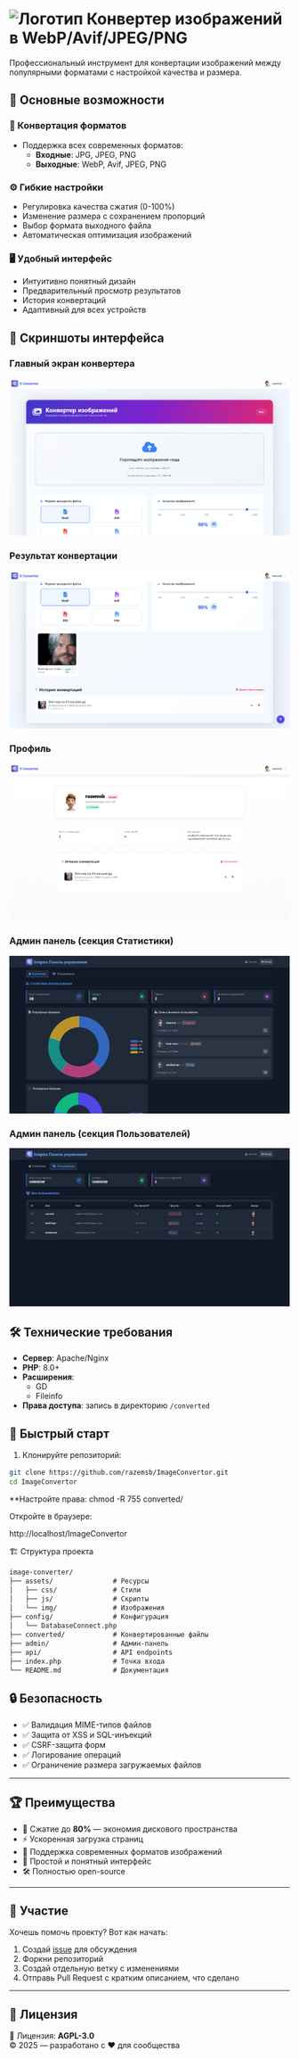 # ![Логотип](./assets/img/favicon/favicon.ico) Конвертер изображений в WebP/Avif/JPEG/PNG

Профессиональный инструмент для конвертации изображений между популярными форматами с настройкой качества и размера.

## 🌟 Основные возможности

### 🔄 Конвертация форматов
- Поддержка всех современных форматов:
  - **Входные**: JPG, JPEG, PNG
  - **Выходные**: WebP, Avif, JPEG, PNG

### ⚙️ Гибкие настройки
- Регулировка качества сжатия (0-100%)
- Изменение размера с сохранением пропорций
- Выбор формата выходного файла
- Автоматическая оптимизация изображений

### 🖥️ Удобный интерфейс
- Интуитивно понятный дизайн
- Предварительный просмотр результатов
- История конвертаций
- Адаптивный для всех устройств

## 📸 Скриншоты интерфейса

### Главный экран конвертера
![Главный экран](./assets/img/other/screenshot-3.png)

### Результат конвертации
![Результат](./assets/img/other/screenshot-5.png)

### Профиль
![Результат](./assets/img/other/screenshot-6.png)

### Админ панель (секция Статистики)
![Результат](./assets/img/other/screenshot-9.png)

### Админ панель (секция Пользователей)
![Результат](./assets/img/other/screenshot-7.png)

## 🛠️ Технические требования

- **Сервер**: Apache/Nginx
- **PHP**: 8.0+
- **Расширения**:
  - GD
  - Fileinfo
- **Права доступа**: запись в директорию `/converted`

## 🚀 Быстрый старт

1. Клонируйте репозиторий:
```bash
git clone https://github.com/razemsb/ImageConvertor.git
cd ImageConvertor
```

**Настройте права:
chmod -R 755 converted/

Откройте в браузере:

http://localhost/ImageConvertor

🏗️ Структура проекта
```text
image-converter/
├── assets/               # Ресурсы
│   ├── css/              # Стили
│   ├── js/               # Скрипты
│   └── img/              # Изображения
├── config/               # Конфигурация
│   └── DatabaseConnect.php
├── converted/            # Конвертированные файлы
├── admin/                # Админ-панель
├── api/                  # API endpoints
├── index.php             # Точка входа
└── README.md             # Документация
```

## 🔒 Безопасность

- ✅ Валидация MIME-типов файлов  
- ✅ Защита от XSS и SQL-инъекций  
- ✅ CSRF-защита форм  
- ✅ Логирование операций  
- ✅ Ограничение размера загружаемых файлов  

---

## 🏆 Преимущества

- 💾 Сжатие до **80%** — экономия дискового пространства  
- ⚡ Ускоренная загрузка страниц  
- 📁 Поддержка современных форматов изображений  
- 🧠 Простой и понятный интерфейс  
- 🛠️ Полностью open-source  

---

## 🤝 Участие

Хочешь помочь проекту? Вот как начать:

1. Создай [issue](https://github.com/razemsb/ImageConvertor/issues) для обсуждения  
2. Форкни репозиторий  
3. Создай отдельную ветку с изменениями  
4. Отправь Pull Request с кратким описанием, что сделано  

---

## 📜 Лицензия

📝 Лицензия: **AGPL-3.0**  
© 2025 — разработано с ❤️ для сообщества
